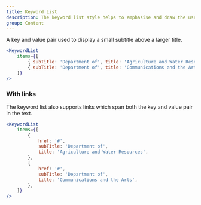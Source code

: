 ```yaml
---
title: Keyword List
description: The keyword list style helps to emphasise and draw the user's eye to phrases that are repeated in a list.
group: Content
---
```


A key and value pair used to display a small subtitle above a larger title.

```jsx live
<KeywordList
	items={[
		{ subTitle: 'Department of', title: 'Agriculture and Water Resources' },
		{ subTitle: 'Department of', title: 'Communications and the Arts' },
	]}
/>
```

### With links

The keyword list also supports links which span both the key and value pair in the text.

```jsx live
<KeywordList
	items={[
		{
			href: '#',
			subTitle: 'Department of',
			title: 'Agriculture and Water Resources',
		},
		{
			href: '#',
			subTitle: 'Department of',
			title: 'Communications and the Arts',
		},
	]}
/>
```
